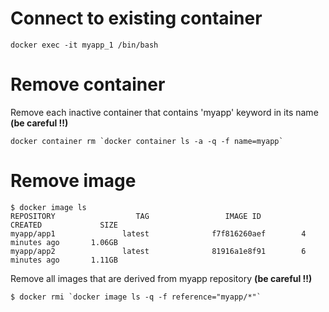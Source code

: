 # Connect to existing container
```
docker exec -it myapp_1 /bin/bash
```

# Remove container

Remove each inactive container that contains 'myapp' keyword in its name **(be careful !!)**
```
docker container rm `docker container ls -a -q -f name=myapp`
```

# Remove image 

```
$ docker image ls 
REPOSITORY                  TAG                 IMAGE ID            CREATED             SIZE
myapp/app1               latest              f7f816260aef        4 minutes ago       1.06GB
myapp/app2               latest              81916a1e8f91        6 minutes ago       1.11GB
```

Remove all images that are derived from myapp repository **(be careful !!)**
```
$ docker rmi `docker image ls -q -f reference="myapp/*"`
```
